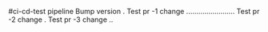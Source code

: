 #ci-cd-test pipeline
Bump version .
Test pr -1 change ........................
Test pr -2 change .
Test pr -3 change ..